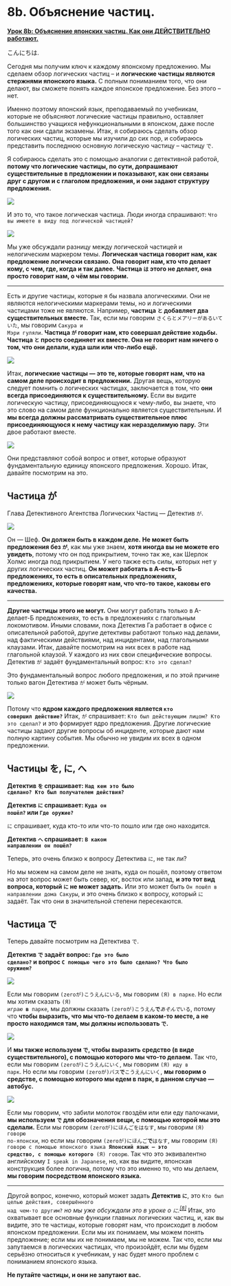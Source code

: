 # **8b. Объяснение частиц.**

[**Урок 8b: Объяснение японских частиц. Как они ДЕЙСТВИТЕЛЬНО работают.**](https://www.youtube.com/watch?v=dwcTI9qvO-U&list=PLg9uYxuZf8x_A-vcqqyOFZu06WlhnypWj&index=10)

こんにちは.

Сегодня мы получим ключ к каждому японскому предложению. Мы сделаем обзор логических частиц – и **логические частицы являются стержнями японского языка.** С полным пониманием того, что они делают, вы сможете понять каждое японское предложение. Без этого – нет.

Именно поэтому японский язык, преподаваемый по учебникам, которые не объясняют логические частицы правильно, оставляет большинство учащихся нефункциональными в японском, даже после того как они сдали экзамены. Итак, я собираюсь сделать обзор логических частиц, которые мы изучили до сих пор, и собираюсь представить последнюю основную логическую частицу – частицу <code>で</code>.

Я собираюсь сделать это с помощью аналогии с детективной работой, **потому что логические частицы, по сути, допрашивают существительные в предложении и показывают, как они связаны друг с другом и с глаголом предложения, и они задают структуру предложения.**

![](image1152.webp)

И это то, что такое логическая частица. Люди иногда спрашивают: <code>Что вы имеете в виду под логической частицей?</code>

![](image64.webp)

Мы уже обсуждали разницу между логической частицей и нелогическим маркером темы. **Логическая частица говорит нам, как предложение логически связано.** **Она говорит нам, кто что делает кому, с чем, где, когда и так далее.** **Частица <code>は</code> этого не делает, она просто говорит нам, о чём мы говорим.**

---

Есть и другие частицы, которые я бы назвала алогическими. Они не являются нелогическими маркерами темы, но и логическими частицами тоже не являются. Например, **частица <code>と</code> добавляет два существительных вместе.** Так, если мы говорим <code>さくらとメアリーがあるいていた</code>, мы говорим <code>Сакура и Мэри гуляли</code>. **Частица <code>が</code> говорит нам, кто совершал действие ходьбы.** **Частица <code>と</code> просто соединяет их вместе. Она не говорит нам ничего о том, что они делали, куда шли или что-либо ещё.**

![](image79.webp)

Итак, **логические частицы — это те, которые говорят нам, что на самом деле происходит в предложении.** Другая вещь, которую следует помнить о логических частицах, заключается в том, что **они всегда присоединяются к существительному.** Если вы видите логическую частицу, присоединяющуюся к чему-либо, вы знаете, что это слово на самом деле функционально является существительным. И **мы всегда должны рассматривать существительное плюс присоединяющуюся к нему частицу как неразделимую пару.** Эти двое работают вместе.

![](image1132.webp)

Они представляют собой вопрос и ответ, которые образуют фундаментальную единицу японского предложения. Хорошо. Итак, давайте посмотрим на это.

## Частица が

Глава Детективного Агентства Логических Частиц — Детектив <code>が</code>.

![](image538.webp)

Он — Шеф. **Он должен быть в каждом деле.** **Не может быть предложения без <code>が</code>**, как мы уже знаем, **хотя иногда вы не можете его увидеть**, потому что он под прикрытием, точно так же, как Шерлок Холмс иногда под прикрытием. У него также есть силы, которых нет у других логических частиц. **Он может работать в А-есть-Б предложениях, то есть в описательных предложениях, предложениях, которые говорят нам, что что-то такое, каковы его качества.**

---

**Другие частицы этого не могут.** Они могут работать только в А-делает-Б предложениях, то есть в предложениях с глагольным локомотивом. Иными словами, пока Детектив Га работает в офисе с описательной работой, другие детективы работают только над делами, над фактическими действиями, над инцидентами, над глагольными клаузами. Итак, давайте посмотрим на них всех в работе над глагольной клаузой. У каждого из них свои специфические вопросы. Детектив <code>が</code> задаёт фундаментальный вопрос: <code>Кто это сделал?</code>

Это фундаментальный вопрос любого предложения, и по этой причине только вагон Детектива <code>が</code> может быть чёрным.

![](image271.webp)

Потому что **ядром каждого предложения является <code>кто совершил действие?</code>** Итак, <code>が</code> спрашивает: <code>Кто был действующим лицом? Кто это сделал?</code> и это формирует ядро предложения. Другие логические частицы задают другие вопросы об инциденте, которые дают нам полную картину события. Мы обычно не увидим их всех в одном предложении.

## Частицы を, に, へ

**Детектив <code>を</code> спрашивает: <code>Над кем это было сделано? Кто был получателем действия?</code>**

**Детектив <code>に</code> спрашивает: <code>Куда он пошёл?</code> или <code>Где оружие?</code>**

<code>に</code> спрашивает, куда кто-то или что-то пошло или где оно находится.

**Детектив <code>へ</code> спрашивает: <code>В каком направлении он пошёл?</code>**

Теперь, это очень близко к вопросу Детектива <code>に</code>, не так ли?

Но мы можем на самом деле не знать, куда он пошёл, поэтому ответом на этот вопрос может быть север, юг, восток или запад, **и это тот вид вопроса, который <code>に</code> не может задать.** Или это может быть <code>Он пошёл в направлении дома Сакуры</code>, и это очень близко к вопросу, который <code>に</code> задаёт. Так что они в значительной степени пересекаются.

## Частица で

Теперь давайте посмотрим на Детектива <code>で</code>.

**Детектив <code>で</code> задаёт вопрос: <code>Где это было сделано?</code> и вопрос <code>С помощью чего это было сделано? Что было оружием?</code>**

![](image830.webp)

Если мы говорим <code>(zeroが)こうえんにいる</code>, мы говорим <code>(Я) в парке</code>. Но если мы хотим сказать <code>(Я) *играю* **в** парке</code>, мы должны сказать <code>(zeroが)こうえん**で***あそんで*いる</code>, потому что **чтобы выразить, что мы что-то делаем в каком-то месте, а не просто находимся там, мы должны использовать <code>で</code>.**

![](image721.webp)

И **мы также используем <code>で</code>, чтобы выразить средство (в виде существительного), с помощью которого мы что-то делаем.** Так что, если мы говорим <code>(zeroが)こうえんにいく</code>, мы говорим <code>(Я) иду в парк</code>. Но если мы говорим <code>(zeroが)バス**で**こうえんにいく</code>, **мы говорим о средстве, с помощью которого мы едем в парк, в данном случае — автобус.**

![](image700.webp)

Если мы говорим, что забили молоток гвоздём или ели еду палочками, **мы используем <code>で</code> для обозначения вещи, с помощью которой мы это сделали.** Если мы говорим <code>(zeroが)にほんごをはなす</code>, мы говорим <code>(Я) говорю по-японски</code>, но если мы говорим <code>(zeroが)にほんご**で**はなす</code>, мы говорим <code>(Я) говорю с помощью японского языка **Японский язык — это средство, с помощью которого** (Я) говорю</code>. Так что это эквивалентно английскому <code>I speak in Japanese</code>, но, как вы видите, японская конструкция более логична, потому что это именно то, что мы делаем, **мы говорим посредством японского языка.**

---

Другой вопрос, конечно, который может задать **Детектив <code>に</code>**, это <code>Кто был целью действия, совершённого над чем-то другим?</code> *но мы уже обсуждали это в уроке о <code>に</code>.<sup>[[8]](./8-the-に-and-へ-particles.md)</sup>* Итак, это охватывает все основные функции главных логических частиц, и, как вы видите, это те частицы, которые говорят нам, что происходит в любом японском предложении. Если мы их понимаем, мы можем понять предложение; если мы их не понимаем, мы не можем. Так что, если мы запутаемся в логических частицах, что произойдёт, если мы будем серьёзно относиться к учебникам, у нас будет много проблем с пониманием японского языка.

**Не путайте частицы, и они не запутают вас.**